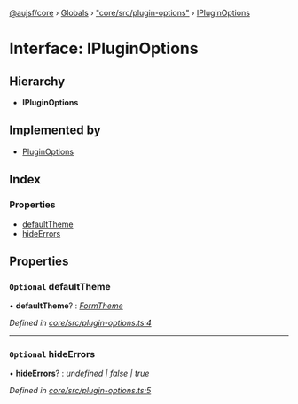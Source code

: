 [@aujsf/core](../README.md) › [Globals](../globals.md) › ["core/src/plugin-options"](../modules/_core_src_plugin_options_.md) › [IPluginOptions](_core_src_plugin_options_.ipluginoptions.md)

# Interface: IPluginOptions

## Hierarchy

* **IPluginOptions**

## Implemented by

* [PluginOptions](../classes/_core_src_plugin_options_.pluginoptions.md)

## Index

### Properties

* [defaultTheme](_core_src_plugin_options_.ipluginoptions.md#optional-defaulttheme)
* [hideErrors](_core_src_plugin_options_.ipluginoptions.md#optional-hideerrors)

## Properties

### `Optional` defaultTheme

• **defaultTheme**? : *[FormTheme](_core_src_models_form_template_.formtheme.md)*

*Defined in [core/src/plugin-options.ts:4](https://github.com/jbockle/au-jsonschema-form/blob/edb7bd4/packages/core/src/plugin-options.ts#L4)*

___

### `Optional` hideErrors

• **hideErrors**? : *undefined | false | true*

*Defined in [core/src/plugin-options.ts:5](https://github.com/jbockle/au-jsonschema-form/blob/edb7bd4/packages/core/src/plugin-options.ts#L5)*

